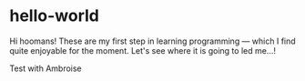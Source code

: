 # hello-world

Hi hoomans!
These are my first step in learning programming — which I find quite enjoyable for the moment. 
Let's see where it is going to led me...!

Test with Ambroise